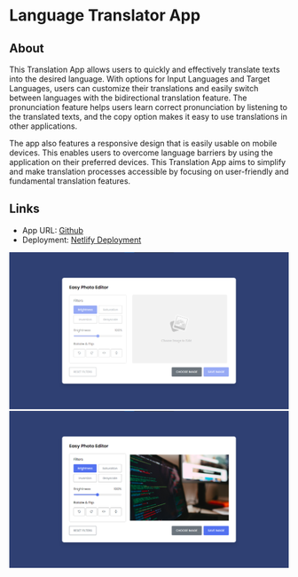 <h1 align="left">Language Translator App</h1>

<h2>About</h2>
<p>
  This Translation App allows users to quickly and effectively translate texts into the desired language. With options for Input Languages and Target Languages, users can customize their translations and easily switch between languages with the bidirectional translation feature. The pronunciation feature helps users learn correct pronunciation by listening to the translated texts, and the copy option makes it easy to use translations in other applications.

  The app also features a responsive design that is easily usable on mobile devices. This enables users to overcome language barriers by using the application on their preferred devices. This Translation App aims to simplify and make translation processes accessible by focusing on user-friendly and fundamental translation features.
</p>

## Links
- App URL: [Github](https://github.com/ibrahimov13/language-translator-app.git)
- Deployment: [Netlify Deployment](https://languagetranslatorappv1.netlify.app/)

<img src="https://github.com/ibrahimov13/repository-assets/blob/ecd4f78b6a0c8687807797d2b66231b4033f86ca/assets/photo%20editor%20home.png" alt="Language Translator">
<br />
<img src="https://github.com/ibrahimov13/repository-assets/blob/ecd4f78b6a0c8687807797d2b66231b4033f86ca/assets/photo%20editor.png" alt="Language Translator">
